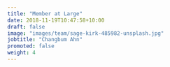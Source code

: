 ```yaml
---
title: "Member at Large"
date: 2018-11-19T10:47:58+10:00
draft: false
image: "images/team/sage-kirk-485982-unsplash.jpg"
jobtitle: "Changbum Ahn"
promoted: false 
weight: 4
---
```

